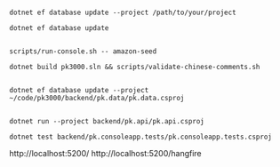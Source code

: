 






```

dotnet ef database update --project /path/to/your/project

dotnet ef database update


scripts/run-console.sh -- amazon-seed

dotnet build pk3000.sln && scripts/validate-chinese-comments.sh

```


```

dotnet ef database update --project ~/code/pk3000/backend/pk.data/pk.data.csproj


dotnet run --project backend/pk.api/pk.api.csproj

dotnet test backend/pk.consoleapp.tests/pk.consoleapp.tests.csproj

```




http://localhost:5200/
http://localhost:5200/hangfire
